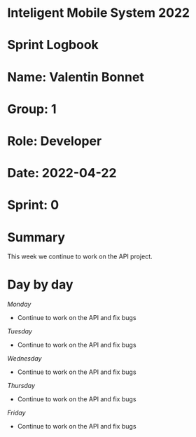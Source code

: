 #
# **Inteligent Mobile System 2022**
#
#
#
# **Sprint Logbook**
# **Name:	Valentin Bonnet**
# **Group:	1**
# **Role:	Developer**
# **Date:	2022-04-22**
# **Sprint: 	0**
#
# **Summary**
This week we continue to work on the API project.

# **Day by day**
*Monday*
- Continue to work on the API and fix bugs

*Tuesday*
- Continue to work on the API and fix bugs

*Wednesday*
- Continue to work on the API and fix bugs

*Thursday*
- Continue to work on the API and fix bugs

*Friday*
- Continue to work on the API and fix bugs
